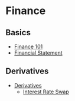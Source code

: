 # Finance

## Basics
* [Finance 101](basics/finance_101.md)
* [Financial Statement](basics/financial_statement.md)

## Derivatives
* [Derivatives](derivatives/derivatives.md)
  * [Interest Rate Swap](derivatives/interest_rate_swap.md)